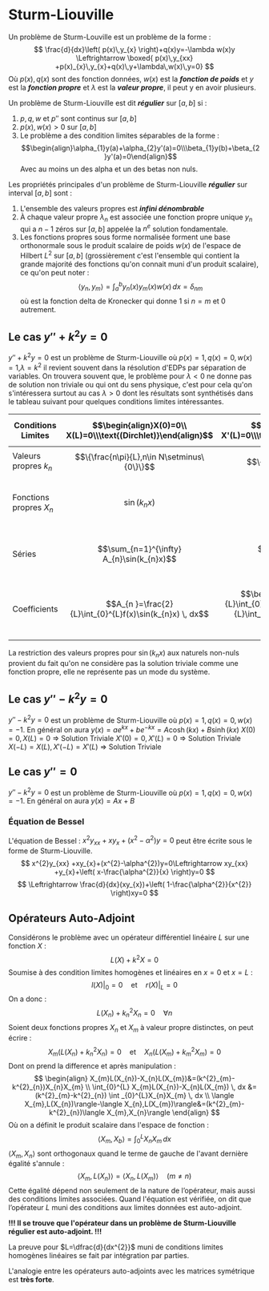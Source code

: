 # Sturm-Liouville
Un problème de Sturm-Louville est un problème de la forme :
$$
\frac{d}{dx}\left( p(x)\,y_{x} \right)+q(x)y=-\lambda w(x)y \Leftrightarrow \boxed{ p(x)\,y_{xx} +p(x)_{x}\,y_{x}+q(x)\,y+\lambda\,w(x)\,y=0}
$$
Où $p(x), q(x)$ sont des fonction données, $w(x)$ est la ***fonction de poids*** et $y$ est la ***fonction propre*** et $\lambda$ est la ***valeur propre***, il peut y en avoir plusieurs.

Un problème de Sturm-Liouville est dit ***régulier*** sur $[a,b]$ si :
1. $p,q,w$ et $p''$ sont continus sur $[a,b]$
2. $p(x),w(x)>0 \text{ sur } [a,b]$
3. Le problème a des condition limites séparables de la forme :$$\begin{align}\alpha_{1}y(a)+\alpha_{2}y'(a)=0\\\beta_{1}y(b)+\beta_{2}y'(a)=0\end{align}$$
   Avec au moins un des alpha et un des betas non nuls.


Les propriétés principales d'un problème de Sturm-Liouville ***régulier*** sur interval $[a,b]$  sont :
1. L'ensemble des valeurs propres est ***infini dénombrable***
2. À chaque valeur propre $\lambda_{n}$ est associée une fonction propre unique $y_{n}$ qui a $n-1$ zéros sur $[a,b]$ appelée la $n^{e}$ solution fondamentale.
3. Les fonctions propres sous forme normalisée forment une base orthonormale sous le produit scalaire de poids $w(x)$ de l'espace de Hilbert $L^{2}$ sur $[a,b]$ (grossièrement c'est l'ensemble qui contient la grande majorité des fonctions qu'on connait muni d'un produit scalaire), ce qu'on peut noter :
   $$\langle y_{n},y_{m} \rangle=\int _{a}^{b}y_{n}(x)y_{m}(x)w(x) \, dx =\delta _{nm} $$
   où est la fonction delta de Kronecker qui donne $1$ si $n=m$ et $0$ autrement.

## Le cas $y''+k^{2} y=0$

$y''+k^{2} y=0$ est un problème de Sturm-Liouville où $p(x)=1, q(x)=0, w(x)=1$,$\lambda=k^{2}$ il revient souvent dans la résolution d'EDPs par séparation de variables. On trouvera souvent que, le problème pour $\lambda <0$ ne donne pas de solution non triviale ou qui ont du sens physique, c'est pour cela qu'on s'intéressera surtout au cas $\lambda>0$ dont les résultats sont synthétisés dans le tableau suivant pour quelques conditions limites intéressantes.

| Conditions Limites | $$\begin{align}X(0)=0\\ X(L)=0\\\text{(Dirchlet)}\end{align}$$ | $$\begin{align}X'(0)=0\\ X'(L)=0\\\text{(Neumann)}\end{align}$$ | $$\begin{align}X(-L)=X(L)\\ X'(-L)=X'(L)\\\text{(Périodique)}\end{align}$$ |
| -------- | -------- | -------- |  -------- |
| Valeurs propres $k_{n}$ | $$\{\frac{n\pi}{L},n\in N\setminus\{0\}\}$$ | $$\{\frac{n\pi}{L},n\in N\}$$ | $$\{\frac{n\pi}{L},n\in N\}$$ |
| Fonctions propres $X_{n}$ | $$\sin(k_{n}x)$$ | $$\cos(k_{n}x)$$ | $$\sin(k_{n}x)$$ et $$\cos(k_{n}x)$$ |
| Séries | $$\sum_{n=1}^{\infty} A_{n}\sin(k_{n}x)$$ | $$\sum_{n=0}^{\infty} A_{n}\cos(k_{n}x)$$ | $$\sum_{n=1}^{\infty} A_{n}\sin(k_{n}x)$$ + $$\sum_{n=0}^{\infty} B_{n}\cos(k_{n}x)$$ |
| Coefficients | $$A_{n }=\frac{2}{L}\int_{0}^{L}f(x)\sin(k_{n}x)  \, dx$$ | $$\begin{align}B_{0}&=\frac{1}{L}\int_{0}^{L}f(x)\,dx \\ B_{n}&=\frac{2}{L}\int_{0}^{L}f(x)\cos(k_{n}x)  \, dx  \end{align} $$ |  $$\begin{align} A_{n}&=\frac{1}{L}\int_{-L}^{L}f(x)\sin(k_{n}x)  \, dx \\ B_{0}&=\frac{1}{2L}\int_{-L}^{L}f(x)\,dx \\ B_{n}&=\frac{1}{L}\int_{-L}^{L}f(x)\cos(k_{n}x)  \, dx  \end{align} $$  |

La restriction des valeurs propres pour $\sin(k_{n}x)$ aux naturels non-nuls provient du fait qu'on ne considère pas la solution triviale comme une fonction propre, elle ne représente pas un mode du système.
## Le cas $y''-k^{2} y=0$

$y''-k^{2} y=0$ est un problème de Sturm-Liouville où $p(x)=1, q(x)=0, w(x)=-1$.
En général on aura $y(x)=ae^{kx}+be^{-kx}=A\cosh(kx)+B\sinh(kx)$
$X(0)=0, X(L)=0$ $\Rightarrow$ Solution Triviale
$X'(0)=0, X'(L)=0$ $\Rightarrow$ Solution Triviale
$X(-L)=X(L),X'(-L)=X'(L)$ $\Rightarrow$ Solution Triviale
## Le cas $y''=0$

$y''-k^{2} y=0$ est un problème de Sturm-Liouville où $p(x)=1, q(x)=0, w(x)=-1$.
En général on aura $y(x)=Ax+B$




### Équation de Bessel

L'équation de Bessel : $x^{2}y_{xx} +xy_{x}+(x^{2}-\alpha^{2})y=0$ peut être écrite sous le forme de Sturm-Liouville.
$$
x^{2}y_{xx} +xy_{x}+(x^{2}-\alpha^{2})y=0\Leftrightarrow xy_{xx} +y_{x}+\left( x-\frac{\alpha^{2}}{x} \right)y=0
$$
$$
\Leftrightarrow \frac{d}{dx}(xy_{x})+\left( 1-\frac{\alpha^{2}}{x^{2}} \right)xy=0
$$

## Opérateurs Auto-Adjoint
Considérons le problème avec un opérateur différentiel linéaire $L$ sur une fonction $X$   :
$$
L(X)+k^{2}X=0
$$
Soumise à des condition limites homogènes et linéaires en $x=0$ et $x=L$ :
$$
l(X)|_{0}=0\quad\text{et}\quad r(X)|_{L}=0
$$
On a donc :
$$
L(X_{n})+k^{2}_{n}X_{n}=0\quad \forall n
$$
Soient deux fonctions propres $X_{n}$ et $X_{m}$ à valeur propre distinctes, on peut écrire :
$$
X_{m}(L(X_{n})+k^{2}_{n}X_{n})=0\quad\text{et}\quad X_{n}(L(X_{m})+k^{2}_{m}X_{m})=0
$$
Dont on prend la difference et après manipulation :
$$
\begin{align}
X_{m}L(X_{n})-X_{n}L(X_{m})&=(k^{2}_{m}-k^{2}_{n})X_{n}X_{m} \\
\int_{0}^{L} X_{m}L(X_{n})-X_{n}L(X_{m}) \, dx &=(k^{2}_{m}-k^{2}_{n}) \int _{0}^{L}X_{n}X_{m} \, dx \\
\langle X_{m},L(X_{n})\rangle-\langle X_{n},L(X_{m})\rangle&=(k^{2}_{m}-k^{2}_{n})\langle X_{m},X_{n}\rangle
\end{align}
$$
Où on a définit le produit scalaire dans l'espace de fonction :
$$
\langle X_{m},X_{b}\rangle=\int _{0}^{L}X_{n}X_{m} \, dx
$$
$\langle X_{m},X_{n}\rangle$ sont orthogonaux quand le terme de gauche de l'avant dernière égalité s'annule :
$$
\langle X_{m},L(X_{n})\rangle=\langle X_{n},L(X_{m})\rangle \quad (m\neq n)
$$
Cette égalité dépend non seulement de la nature de l’opérateur, mais aussi des conditions limites associées. Quand l'équation est vérifiée, on dit que l’opérateur $L$ muni des conditions aux limites données est auto-adjoint.

**!!! Il se trouve que l'opérateur dans un problème de Sturm-Liouville régulier est auto-adjoint. !!!** 

La preuve pour $L=\dfrac{d}{dx^{2}}$ muni de conditions limites homogènes linéaires se fait par intégration par parties.

L'analogie entre les opérateurs auto-adjoints avec les matrices symétrique est **très forte**.